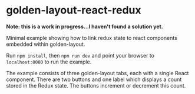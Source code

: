 # golden-layout-react-redux
**Note: this is a work in progress...I haven't found a solution yet.**

Minimal example showing how to link redux state to react components embedded within golden-layout.

Run `npm install`, then `npm run dev` and point your browser to `localhost:8080` to run the example.

The example consists of three golden-layout tabs, each with a single React component. There are two buttons and one label which displays a count stored in the Redux state. The buttons increment or decrement this count.
